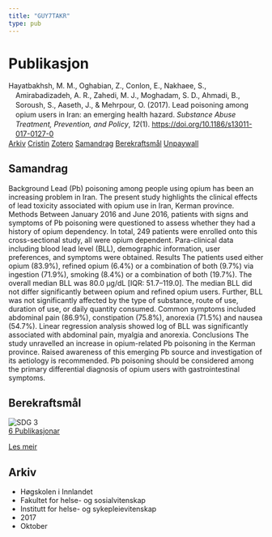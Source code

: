 ```yaml
---
title: "GUY7TAKR"
type: pub
---
```

<h1>Publikasjon</h1>
<article id="csl-bib-container-GUY7TAKR" class="csl-bib-container">
  <div class="csl-bib-body" style="line-height: 1.35; padding-left: 1em; text-indent:-1em;">
  <div class="csl-entry">Hayatbakhsh, M. M., Oghabian, Z., Conlon, E., Nakhaee, S., Amirabadizadeh, A. R., Zahedi, M. J., Moghadam, S. D., Ahmadi, B., Soroush, S., Aaseth, J., &amp; Mehrpour, O. (2017). Lead poisoning among opium users in Iran: an emerging health hazard. <i>Substance Abuse Treatment, Prevention, and Policy</i>, <i>12</i>(1). <a href="https://doi.org/10.1186/s13011-017-0127-0">https://doi.org/10.1186/s13011-017-0127-0</a></div>
</div>
  <div class="csl-bib-buttons">
    <a href="#taxonomy-article-GUY7TAKR" class="csl-bib-button">Arkiv</a>
    <a href="https://app.cristin.no/results/show.jsf?id=1503275" alt="Cristin URL" class="csl-bib-button">Cristin</a>
    <a href="http://zotero.org/groups/5402882/items/GUY7TAKR" alt="Zotero URL" class="csl-bib-button">Zotero</a>
    <a href="#abstract-article-GUY7TAKR" class="csl-bib-button">Samandrag</a>
    <a href="#sdg-article-GUY7TAKR" class="csl-bib-button">Berekraftsmål</a>
    <a href="https://substanceabusepolicy.biomedcentral.com/track/pdf/10.1186/s13011-017-0127-0" class="csl-bib-button">Unpaywall</a>
  </div>
  <div id="csl-bib-meta-container-GUY7TAKR"></div>
</article>
<div id="csl-bib-meta-GUY7TAKR" class="csl-bib-meta">
  <article id="abstract-article-GUY7TAKR" class="abstract-article">
    <h1>Samandrag</h1>
    Background Lead (Pb) poisoning among people using opium has been an increasing problem in Iran. The present study highlights the clinical effects of lead toxicity associated with opium use in Iran, Kerman province. Methods Between January 2016 and June 2016, patients with signs and symptoms of Pb poisoning were questioned to assess whether they had a history of opium dependency. In total, 249 patients were enrolled onto this cross-sectional study, all were opium dependent. Para-clinical data including blood lead level (BLL), demographic information, user preferences, and symptoms were obtained. Results The patients used either opium (83.9%), refined opium (6.4%) or a combination of both (9.7%) via ingestion (71.9%), smoking (8.4%) or a combination of both (19.7%). The overall median BLL was 80.0 μg/dL [IQR: 51.7–119.0]. The median BLL did not differ significantly between opium and refined opium users. Further, BLL was not significantly affected by the type of substance, route of use, duration of use, or daily quantity consumed. Common symptoms included abdominal pain (86.9%), constipation (75.8%), anorexia (71.5%) and nausea (54.7%). Linear regression analysis showed log of BLL was significantly associated with abdominal pain, myalgia and anorexia. Conclusions The study unravelled an increase in opium-related Pb poisoning in the Kerman province. Raised awareness of this emerging Pb source and investigation of its aetiology is recommended. Pb poisoning should be considered among the primary differential diagnosis of opium users with gastrointestinal symptoms.
  </article>
  <article id="sdg-article-GUY7TAKR" class="sdg-article">
    <h1>Berekraftsmål</h1>
    <div class="sdg-container"><div id="sdg3" class="sdg"> <img src="{{< params subfolder >}}images/sdg/sdg03_no.png" class="image" alt="SDG 3"> <div class="sdg-overlay"> <a href="{{< params subfolder >}}no/archive/?sdg=3#archive" class="sdg-publication-count"><span>6</span> Publikasjonar</a> <p><a href="NA" class="sdg-read-more">Les meir</a></p> </div> </div></div>
  </article>
  <article id="taxonomy-article-GUY7TAKR" class="taxonomy-article">
    <h1>Arkiv</h1>
    <ul>
      <li>Høgskolen i Innlandet</li>
      <li>Fakultet for helse- og sosialvitenskap</li>
      <li>Institutt for helse- og sykepleievitenskap</li>
      <li>2017</li>
      <li>Oktober</li>
    </ul>
  </article>
</div>
